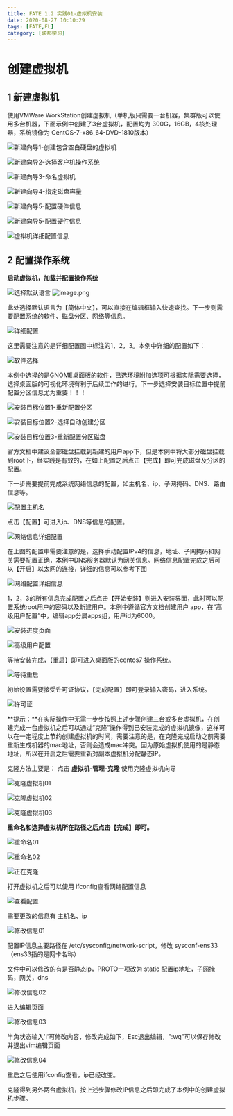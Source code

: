 ```yaml
---
title: FATE 1.2 实践01-虚拟机安装
date: 2020-08-27 10:10:29
tags: [FATE,FL]
category: [联邦学习]
---
```


# 创建虚拟机

## 1 新建虚拟机

使用VMWare WorkStation创建虚拟机（单机版只需要一台机器，集群版可以使用多台机器，下面示例中创建了3台虚拟机，配置均为 300G，16GB，4核处理器，系统镜像为 CentOS-7-x86_64-DVD-1810版本）

![新建向导1-创建包含空白硬盘的虚拟机](https://cdn.nlark.com/yuque/0/2020/png/343708/1578211619356-f76a066f-77d1-4e59-bac3-c373a9822dca.png)

![新建向导2-选择客户机操作系统](https://cdn.nlark.com/yuque/0/2020/png/343708/1578211631941-df372176-acae-452f-aba5-e354012fe5f3.png)

![新建向导3-命名虚拟机](https://cdn.nlark.com/yuque/0/2020/png/343708/1578211648272-b1667e39-59da-47c9-a326-d6dee2a57c01.png)

![新建向导4-指定磁盘容量](https://cdn.nlark.com/yuque/0/2020/png/343708/1578211986949-3b397809-17f7-4da8-adbb-5a9bf005419d.png)                         

![新建向导5-配置硬件信息](https://cdn.nlark.com/yuque/0/2020/png/343708/1578212074493-4a7b30de-9d8b-4179-83cf-65770884ea44.png)

![新建向导5-配置硬件信息](https://cdn.nlark.com/yuque/0/2020/png/343708/1578212497000-3b362b69-9acc-457f-8827-ebf3551f3858.png)

![虚拟机详细配置信息](https://cdn.nlark.com/yuque/0/2020/png/343708/1578212160231-787ca313-3b1c-408e-a053-e2ef15489642.png)                                       


## 2 配置操作系统

**启动虚拟机，加载并配置操作系统**



![选择默认语言](https://cdn.nlark.com/yuque/0/2020/png/343708/1578212891912-86368f3c-b915-4e88-8429-94eadfdb17f8.png)       ![image.png](https://cdn.nlark.com/yuque/0/2020/png/343708/1578213042405-3d3882a5-eba1-4c84-b1e4-ccbab97de9d7.png)


此处选择默认语言为【简体中文】，可以直接在编辑框输入快速查找。下一步则需要配置系统的软件、磁盘分区、网络等信息。


![详细配置](https://cdn.nlark.com/yuque/0/2020/png/343708/1578213182245-ffd02e18-c25e-4678-9f01-2e739060c606.png)


这里需要注意的是详细配置图中标注的1，2，3。本例中详细的配置如下：

![软件选择](https://cdn.nlark.com/yuque/0/2020/png/343708/1578213258382-d9854dc5-5778-4f2c-967e-8480f72425bb.png)



本例中选择的是GNOME桌面版的软件，已选环境附加选项可根据实际需要选择，选择桌面版的可视化环境有利于后续工作的进行。下一步选择安装目标位置中提前配置分区信息尤为重要！！！



![安装目标位置1-重新配置分区](https://cdn.nlark.com/yuque/0/2020/png/343708/1578213312407-738ef352-50ea-40f5-8c5e-e7b8979be917.png)


![安装目标位置2-选择自动创建分区](https://cdn.nlark.com/yuque/0/2020/png/343708/1578213342097-9320d6a9-2d4f-4b79-ae7f-65ee9738202c.png)


![安装目标位置3-重新配置分区磁盘](https://cdn.nlark.com/yuque/0/2020/png/343708/1578213415357-a2e519d4-f0ef-4c11-87fd-c2c56b5fa507.png)


官方文档中建议全部磁盘挂载到新建的用户app下，但是本例中将大部分磁盘挂载到root下，经实践是有效的，在如上配置之后点击【完成】即可完成磁盘及分区的配置。

下一步需要提前完成系统网络信息的配置，如主机名、ip、子网掩码、DNS、路由信息等。


![配置主机名](https://cdn.nlark.com/yuque/0/2020/png/343708/1578213943847-be3ce5b6-ed0f-4881-b5b9-70a653ffe581.png)


点击【配置】可进入ip、DNS等信息的配置。

![网络信息详细配置](https://cdn.nlark.com/yuque/0/2020/png/343708/1578214029364-e40dc499-9843-4930-8cc8-bbe7a45cb666.png)


在上图的配置中需要注意的是，选择手动配置IPv4的信息，地址、子网掩码和网关需要配置正确，本例中DNS服务器默认为网关信息。网络信息配置完成之后可以【开启】以太网的连接，详细的信息可以参考下图

![网络配置详细信息](https://cdn.nlark.com/yuque/0/2020/png/343708/1578214278690-9d37e778-1145-42b9-916d-e61d53b056c5.png)



1，2，3的所有信息完成配置之后点击【开始安装】则进入安装界面，此时可以配置系统root用户的密码以及新建用户。本例中遵循官方文档创建用户 app，在“高级用户配置”中，编辑app分属apps组，用户id为6000。



![安装进度页面](https://cdn.nlark.com/yuque/0/2020/png/343708/1578214428608-d9cd0512-bddb-4fc7-b022-67dfd3849d0f.png)


![高级用户配置](https://cdn.nlark.com/yuque/0/2020/png/343708/1578214478054-80630f51-9a98-42ed-a785-42b58a0d1312.png)


等待安装完成，【重启】即可进入桌面版的centos7 操作系统。



![等待重启](https://cdn.nlark.com/yuque/0/2020/png/343708/1578215717450-609c6d2b-2ceb-449c-86fd-0ef8daecbce6.png)



初始设置需要接受许可证协议，【完成配置】即可登录输入密码，进入系统。


![许可证](https://cdn.nlark.com/yuque/0/2020/png/343708/1578215847178-545b18e3-a15b-4a0d-9475-ee1bbb3631f2.png)



**提示：**在实际操作中无需一步步按照上述步骤创建三台或多台虚拟机，在创建完成一台虚拟机之后可以通过“克隆”操作得到已安装完成的虚拟机镜像，这样可以在一定程度上节约创建虚拟机的时间，需要注意的是，在克隆完成启动之前需要重新生成机器的mac地址，否则会造成mac冲突。因为原始虚拟机使用的是静态地址，所以在开启之后需要重新对副本虚拟机分配静态IP。

克隆方法主要是： 点击 **虚拟机-管理-克隆**  使用克隆虚拟机向导

![克隆虚拟机01](https://cdn.nlark.com/yuque/0/2020/png/343708/1578289326701-c9d9cbf8-c722-417d-9fc2-2778a37041c1.png)

![克隆虚拟机02](https://cdn.nlark.com/yuque/0/2020/png/343708/1578289363276-dbcda949-dd42-465c-a981-1dfe75e101c6.png)

![克隆虚拟机03](https://cdn.nlark.com/yuque/0/2020/png/343708/1578289390103-91ec1bac-0ad9-412a-94a2-6b5343a850f5.png)



**重命名和选择虚拟机所在路径之后点击【完成】即可。**

![重命名01](https://cdn.nlark.com/yuque/0/2020/png/343708/1578289456259-1bf9f72d-24df-4056-8b78-91206ac8723f.png)

![重命名02](https://cdn.nlark.com/yuque/0/2020/png/343708/1578289469898-3cf24c9f-9555-4a20-8bcd-d0e4de56eefd.png)

![正在克隆](https://cdn.nlark.com/yuque/0/2020/png/343708/1578287585987-8c999e3a-1337-4548-8d74-3c08fe796f02.png)



打开虚拟机之后可以使用  ifconfig查看网络配置信息

![查看配置](https://cdn.nlark.com/yuque/0/2020/png/343708/1578288131550-c9753bd9-6886-4dd4-9ce6-bc87971b482b.png)



需要更改的信息有 主机名、ip

![修改信息01](https://cdn.nlark.com/yuque/0/2020/png/343708/1578288307841-e6299fea-87c6-41fe-822f-6649e02f4d8e.png)



配置IP信息主要路径在 /etc/sysconfig/network-script，修改 sysconf-ens33 （ens33指的是网卡名称）

文件中可以修改的有是否静态ip，PROTO一项改为 static  配置ip地址，子网掩码，网关，dns

![修改信息02](https://cdn.nlark.com/yuque/0/2020/png/343708/1578288596711-36122905-dd83-4146-9119-abbe8de4ae92.png)



进入编辑页面

![修改信息03](https://cdn.nlark.com/yuque/0/2020/png/343708/1578288653339-0a91cfbd-67ba-482a-a533-dac9fe4a1c67.png)



半角状态输入'i'可修改内容，修改完成如下，Esc退出编辑，":wq"可以保存修改并退出vim编辑页面

![修改信息04](https://cdn.nlark.com/yuque/0/2020/png/343708/1578288819423-b94e630c-3bc7-4c08-9f67-cde7aba7af8e.png)



重启之后使用ifconfig查看，ip已经改变。

克隆得到另外两台虚拟机，按上述步骤修改IP信息之后即完成了本例中的创建虚拟机步骤。

------